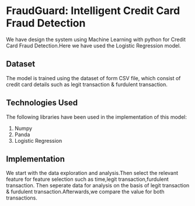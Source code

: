 # FraudGuard: Intelligent Credit Card Fraud Detection


We have design the system using Machine Learning with python for Credit Card Fraud Detection.Here we have used the Logistic Regression model.

## Dataset
The model is trained using the dataset of form CSV file, which consist of credit card details such as legit transaction & furdulent transaction.


## Technologies Used
The following libraries have been used in the implementation of this model:

1. Numpy
2. Panda
3. Logistic Regression

## Implementation
We start with the data exploration and analysis.Then select the relevant feature for feature selection such as time,legit transaction,furdulent transaction.
Then seperate data for analysis on the basis of legit transaction & furdulent transaction.Afterwards,we compare the value for both transactions.
